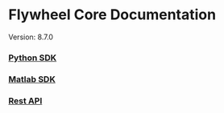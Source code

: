 # Flywheel Core Documentation
Version: 8.7.0

### [Python SDK](python/)

### [Matlab SDK](matlab/)

### [Rest API](swagger/index.html)

